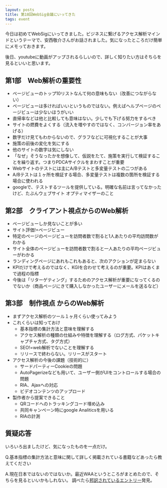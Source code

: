 ```yaml
---
layout: posts
title: 第18回WebSig会議にいってきた
tags: event
---
```


今日は初めてWebSigにいってきました。ビジネスに繋げるアクセス解析マインドというテーマで、安西敬介さんがお話されました。気になったところだけ簡単にメモっておきます。

後日、youtubeに動画がアップされるらしいので、詳しく知りたい方はそちらを見るといいと思います。

第1部　Web解析の重要性
----------------------

* ページビューのトップ10リストなんて何の意味もない（改善につながらない）
* ページビューは多ければいいというものではない。例えばヘルプページのページビューは少ないほうがいい
* 直帰率などは他と比較しても意味はない。少しでも下げる努力をするべき
* サイトの燃費をよくする（流入を増やすのではなく、コンバージョン率をあげる）
* 数字だけ見てもわからないので、グラフなどに可視化することが大事
* 施策の前後の変化を気にする
* 他のサイトの数字は気にしない
* 「なぜ」そうなったかを想像して、仮説をたて、施策を実行して検証することを繰り返す。つまりPDCAサイクルをまわすことが重要
* Webサイトのテストには主にA/Bテストと多変量テストの二つがある
* A/Bテストは１ヶ所を検証する場合、多変量テストは複数の箇所を検証する場合に使われる
* googleで、テストするツールを提供している。明確な名前は言ってなかったけど、たぶんウェブサイト オプティマイザーのこと

第2部　クライアント視点からのWeb解析
-----------------------------------

* ページビューしか見ないことが多い
* サイト評価!=ページビュー
* 特定のページのページビューを訪問者数で割ると1人あたりの平均訪問数がわかる
* サイト全体のページビューを訪問者数で割ると一人あたりの平均ページビューがわかる
* ランディングページにあれもこれもあると、次のアクションが定まらない
* KPIだけで考えるのではなく、KGIを合わせて考えるのが重要。KPIはあくまで過程の指標
* 今後は「リターゲティング」するためのアクセス解析が重要になってくるのでないか（商品ページにきて購入しなかったユーザーにメールを送るなど）

第3部　制作視点 からのWeb解析
-----------------------------

* まずアクセス解析のツール１ヶ月くらい使ってみよう
* これくらいは知っておけ
  * 基本指標の集計方法と意味を理解する
  * アクセス解析の種類の仕組みや特徴を理解する（ログ方式、パケットキャプチャ方式、タグ方式）
  * SEO!=web解析でないことを理解する
  * リリースで終わらない。リリースがスタート
* アクセス解析の今後の課題（技術的に）
  * サードパーティーCookieの問題
  * AutoPagerizeなども用いて、ユーザー側がUIをコントロールする場合の問題
  * RIA、Ajaxへの対応
  * ビデオコンテンツのアップロード
* 製作者から提案できること
  * QRコードへのトラッキングコード埋め込み
  * 共同キャンペーン時にgoogle Analiticsを用いる
  * RIAの計測

質疑応答
-------

いろいろ出ましたけど、気になったものを一点だけ。

Q.基本指標の集計方法と意味に関して詳しく掲載されている書籍などあったら教えてください

A.現在日本ではないのではないか。最近WAAというところがまとめたので、そちらを見るといいかもしれない。
調べたら[邦訳されているエントリー](http://makitani.com/2007/08/waa_standards_analytics_definitions.html)発見。

